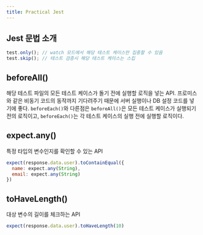 ```yaml
---
title: Practical Jest
---
```


## Jest 문법 소개

```js
test.only(); // watch 모드에서 해당 테스트 케이스만 집중할 수 있음
test.skip(); // 테스트 검증시 해당 테스트 케이스는 스킵
```

## beforeAll()

해당 테스트 파일의 모든 테스트 케이스가 돌기 전에 실행할 로직을 넣는 API.
프로미스와 같은 비동기 코드의 동작까지 기다려주기 때문에 서버 실행이나 DB 설정 코드를 넣기에 좋다.
`beforeEach()`와 다른점은 `beforeAll()`은 모든 테스트 케이스가 실행되기 전의 로직이고,
`beforeEach()`는 각 테스트 케이스의 실행 전에 실행할 로직이다.

## expect.any()

특정 타입의 변수인지를 확인할 수 있는 API

```js
expect(response.data.user).toContainEqual({
  name: expect.any(String),
  email: expect.any(String)
})
```

## toHaveLength()

대상 변수의 길이를 체크하는 API

```js
expect(response.data.user).toHaveLength(10)
```